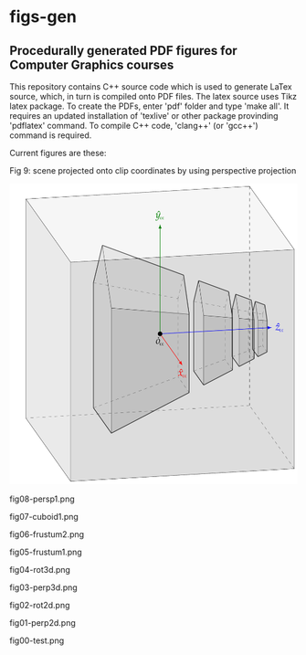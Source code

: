 # figs-gen 

## Procedurally generated PDF figures for Computer Graphics courses


This repository contains C++ source code which is used to generate LaTex source, which, in turn is compiled onto PDF files. 
The latex source uses Tikz latex package. To create the PDFs, enter 'pdf' folder and type 'make all'. It requires an updated installation of 
'texlive' or other package provinding 'pdflatex' command. To compile C++ code, 'clang++' (or 'gcc++') command is required.

Current figures are these:

Fig 9: scene projected onto clip coordinates by using perspective projection

![Fig 9: clip coordinates](pngs/fig09-persp2.png?raw=true "Fig 9: scene projected onto clip coordinates by using perspective projection")


	

fig08-persp1.png	


fig07-cuboid1.png	


fig06-frustum2.png


fig05-frustum1.png	


fig04-rot3d.png


fig03-perp3d.png


fig02-rot2d.png


fig01-perp2d.png


fig00-test.png